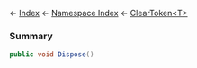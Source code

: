← [Index](Api-Index) ← [Namespace Index](Namespace-Index) ← [ClearToken<T\>](System.Collections.Generic.ClearToken`1)

### Summary

```csharp
public void Dispose()
```

